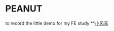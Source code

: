 # PEANUT
to record the little demo for my FE study
**<a href="http://htmlpreview.github.io/?https://github.com/fidoChou/PEANUT/blob/master/windmill.html">小风车</a>
